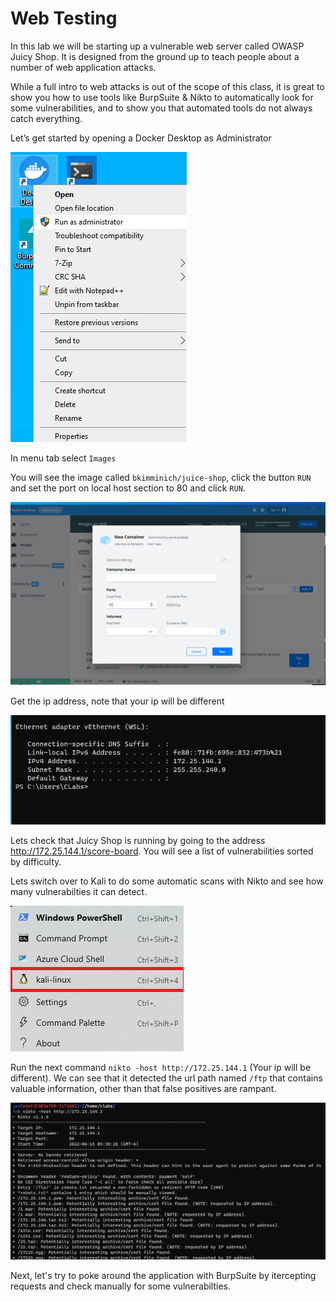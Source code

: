 # Web Testing

In this lab we will be starting up a vulnerable web server called OWASP Juicy Shop.  It is designed from the ground up to teach people about a number of web application attacks.

While a full intro to web attacks is out of the scope of this class, it is great to show you how to use tools like BurpSuite & Nikto  to automatically look for some vulnerabilities, and to show you that automated tools do not always catch everything.

Let’s get started by opening a Docker Desktop as Administrator

![](attachments/docker-desktop.png)

In menu tab select `Images`

You will see the image called `bkimminich/juice-shop`, click the button `RUN` and set the port on local host section to 80 and click `RUN`.

![](attachments/docker-desktop-1.png)

Get the ip address, note that your ip will be different

![](attachments/ipconfig.png)

Lets check that Juicy Shop is running by going to the address http://172.25.144.1/score-board. You will see a list of vulnerabilities sorted by difficulty.
  
Lets switch over to Kali to do some automatic scans with Nikto and see how many vulnerabilties it can detect.

![](../AppLocker/attachments/Clipboard_2020-06-17-08-32-51.png)

Run the next command `nikto -host http://172.25.144.1` (Your ip will be different). We can see that it detected the url path named `/ftp` that contains valuable information, other than that false positives are rampant.

![](attachments/nikto.png)

Next, let's try to poke around the application with BurpSuite by itercepting requests and check manually for some vulnerabilties.
  
